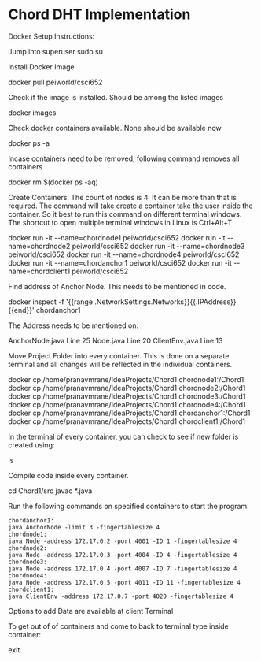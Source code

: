 # Chord DHT Implementation

Docker Setup Instructions:

Jump into superuser
sudo su

Install Docker Image

docker pull peiworld/csci652

Check if the image is installed. Should be among the listed images

docker images

Check docker containers available. None should be available now

docker ps -a

Incase containers need to be removed, following command removes all containers

docker rm $(docker ps -aq)

Create Containers. The count of nodes is 4. It can be more than that is required.
The command will take create a container take the user inside the container.
So it best to run this command on different terminal windows.
The shortcut to open multiple terminal windows in Linux is Ctrl+Alt+T

docker run -it --name=chordnode1 peiworld/csci652
docker run -it --name=chordnode2 peiworld/csci652
docker run -it --name=chordnode3 peiworld/csci652
docker run -it --name=chordnode4 peiworld/csci652
docker run -it --name=chordanchor1 peiworld/csci652
docker run -it --name=chordclient1 peiworld/csci652

Find address of Anchor Node. This needs to be mentioned in code. 

docker inspect -f '{{range .NetworkSettings.Networks}}{{.IPAddress}}{{end}}' chordanchor1

The Address needs to be mentioned on:

AnchorNode.java Line 25
Node.java Line 20
ClientEnv.java Line 13

Move Project Folder into every container. This is done on a separate terminal and all changes will be reflected in the individual containers.

docker cp /home/pranavmrane/IdeaProjects/Chord1 chordnode1:/Chord1
docker cp /home/pranavmrane/IdeaProjects/Chord1 chordnode2:/Chord1
docker cp /home/pranavmrane/IdeaProjects/Chord1 chordnode3:/Chord1
docker cp /home/pranavmrane/IdeaProjects/Chord1 chordnode4:/Chord1
docker cp /home/pranavmrane/IdeaProjects/Chord1 chordanchor1:/Chord1
docker cp /home/pranavmrane/IdeaProjects/Chord1 chordclient1:/Chord1

In the terminal of every container, you can check to see if new folder is created using:

ls

Compile code inside every container.

cd Chord1/src
javac *.java

Run the following commands on specified containers to start the program:

	chordanchor1:
	java AnchorNode -limit 3 -fingertablesize 4
	chordnode1:
	java Node -address 172.17.0.2 -port 4001 -ID 1 -fingertablesize 4
	chordnode2:
	java Node -address 172.17.0.3 -port 4004 -ID 4 -fingertablesize 4
	chordnode3:
	java Node -address 172.17.0.4 -port 4007 -ID 7 -fingertablesize 4
	chordnode4:
	java Node -address 172.17.0.5 -port 4011 -ID 11 -fingertablesize 4
	chordclient1:
	java ClientEnv -address 172.17.0.7 -port 4020 -fingertablesize 4

Options to add Data are available at client Terminal

To get out of of containers and come to back to terminal type inside container:

exit